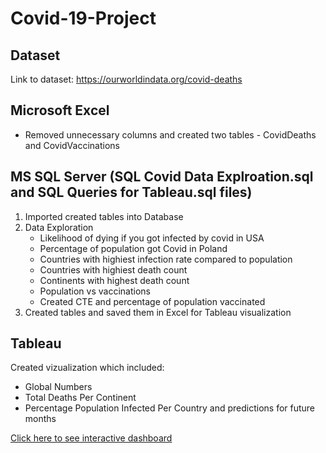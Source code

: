 # Covid-19-Project

## Dataset
Link to dataset: https://ourworldindata.org/covid-deaths

## Microsoft Excel
- Removed unnecessary columns and created two tables - CovidDeaths and CovidVaccinations

## MS SQL Server (SQL Covid Data Explroation.sql and SQL Queries for Tableau.sql files)
1. Imported created tables into Database
2. Data Exploration
   - Likelihood of dying if you got infected by covid in USA
   - Percentage of population got Covid in Poland
   - Countries with highiest infection rate compared to population
   - Countries with highiest death count
   - Continents with highest death count
   - Population vs vaccinations
   - Created CTE and percentage of population vaccinated
3. Created tables and saved them in Excel for Tableau visualization

## Tableau 
Created vizualization which included:
- Global Numbers
- Total Deaths Per Continent
- Percentage Population Infected Per Country and predictions for future months

[Click here to see interactive dashboard](https://public.tableau.com/app/profile/wiktor.paprocki/viz/CovidDashboard_16874431741680/Dashboard1)
